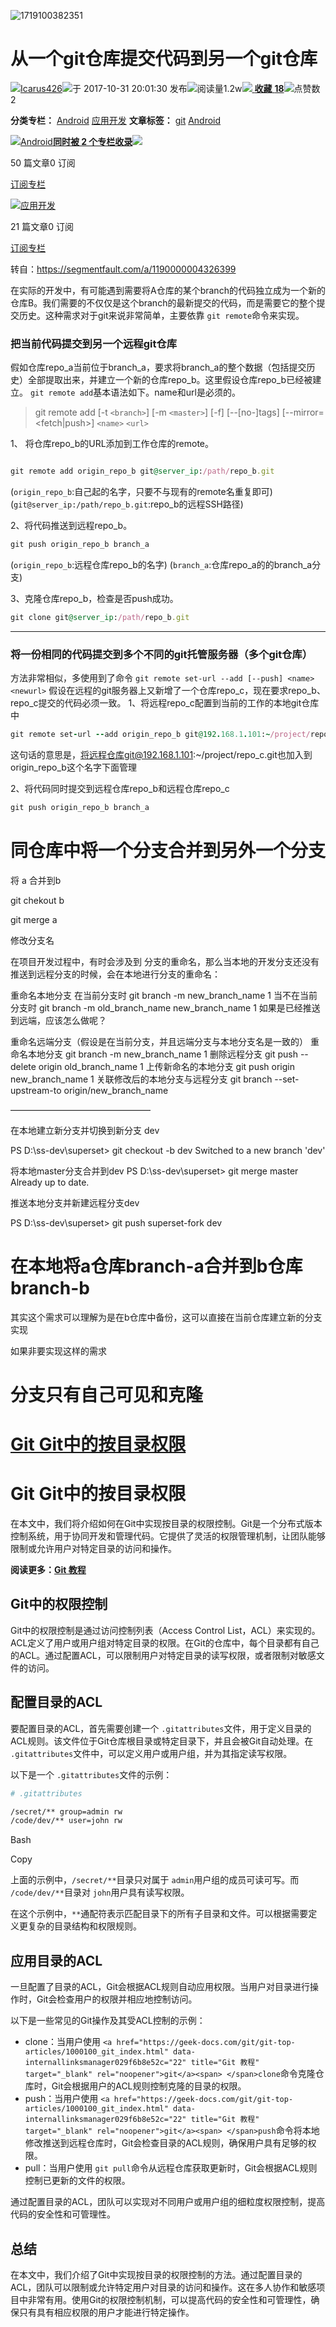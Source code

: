 ![1719100382351](image/日记/1719100382351.png)


# 从一个git仓库提交代码到另一个git仓库

![](https://csdnimg.cn/release/blogv2/dist/pc/img/reprint.png)[Icarus426](https://blog.csdn.net/xiexiangyu92 "Icarus426")![](https://csdnimg.cn/release/blogv2/dist/pc/img/newCurrentTime2.png)于 2017-10-31 20:01:30 发布![](https://csdnimg.cn/release/blogv2/dist/pc/img/articleReadEyes2.png)阅读量1.2w[![](https://csdnimg.cn/release/blogv2/dist/pc/img/tobarCollect2.png) **收藏** **18**]()![](https://csdnimg.cn/release/blogv2/dist/pc/img/newHeart2023Black.png)点赞数 2

**分类专栏：** [Android](https://blog.csdn.net/xiexiangyu92/category_6938243.html) [应用开发](https://blog.csdn.net/xiexiangyu92/category_7064233.html) **文章标签：** [git](https://so.csdn.net/so/search/s.do?q=git&t=all&o=vip&s=&l=&f=&viparticle=) [Android](https://so.csdn.net/so/search/s.do?q=Android&t=all&o=vip&s=&l=&f=&viparticle=)

[![](https://img-blog.csdnimg.cn/20201014180756927.png?x-oss-process=image/resize,m_fixed,h_64,w_64)Android**同时被 2 个专栏收录**![](https://csdnimg.cn/release/blogv2/dist/pc/img/newArrowDown1White.png)](https://blog.csdn.net/xiexiangyu92/category_6938243.html "Android")

50 篇文章0 订阅

[订阅专栏]()

[![](https://img-blog.csdnimg.cn/20201014180756916.png?x-oss-process=image/resize,m_fixed,h_64,w_64)应用开发](https://blog.csdn.net/xiexiangyu92/category_7064233.html "应用开发")

21 篇文章0 订阅

[订阅专栏]()

转自：https://segmentfault.com/a/1190000004326399

在实际的开发中，有可能遇到需要将A仓库的某个branch的代码独立成为一个新的仓库B。我们需要的不仅仅是这个branch的最新提交的代码，而是需要它的整个提交历史。这种需求对于git来说非常简单，主要依靠 `git remote`命令来实现。

### 把当前代码提交到另一个远程git仓库

假如仓库repo_a当前位于branch_a，要求将branch_a的整个数据（包括提交历史）全部提取出来，并建立一个新的仓库repo_b。这里假设仓库repo_b已经被建立。
`git remote add`基本语法如下。name和url是必须的。

> git remote add [-t `<branch>`] [-m `<master>`] [-f] [--[no-]tags] [--mirror=<fetch|push>] `<name>` `<url>`

1、 将仓库repo_b的URL添加到工作仓库的remote。

```

```

```ruby
git remote add origin_repo_b git@server_ip:/path/repo_b.git
```

(`origin_repo_b`:自己起的名字，只要不与现有的remote名重复即可)
(`git@server_ip:/path/repo_b.git`:repo_b的远程SSH路径)

2、将代码推送到远程repo_b。

```perl
git push origin_repo_b branch_a
```

(`origin_repo_b`:远程仓库repo_b的名字)
(`branch_a`:仓库repo_a的的branch_a分支)

3、克隆仓库repo_b，检查是否push成功。

```ruby
git clone git@server_ip:/path/repo_b.git
```

---

### 将一份相同的代码提交到多个不同的git托管服务器（多个git仓库）

方法非常相似，多使用到了命令 `git remote set-url --add [--push] <name> <newurl>`
假设在远程的git服务器上又新增了一个仓库repo_c，现在要求repo_b、repo_c提交的代码必须一致。
1、将远程repo_c配置到当前的工作的本地git仓库中

```ruby
git remote set-url --add origin_repo_b git@192.168.1.101:~/project/repo_c.git
```

这句话的意思是，将远程仓库git@192.168.1.101:~/project/repo_c.git也加入到origin_repo_b这个名字下面管理

2、将代码同时提交到远程仓库repo_b和远程仓库repo_c

```perl
git push origin_repo_b branch_a
```

# 同仓库中将一个分支合并到另外一个分支

将 a 合并到b

git chekout b

git merge a

修改分支名


在项目开发过程中，有时会涉及到 分支的重命名，那么当本地的开发分支还没有推送到远程分支的时候，会在本地进行分支的重命名：

重命名本地分支
在当前分支时
git branch -m new_branch_name
1
当不在当前分支时
git branch -m old_branch_name new_branch_name
1
如果是已经推送到远端，应该怎么做呢？

重命名远端分支（假设是在当前分支，并且远端分支与本地分支名是一致的）
重命名本地分支
git branch -m new_branch_name
1
删除远程分支
git push --delete origin old_branch_name
1
上传新命名的本地分支
git push origin new_branch_name
1
关联修改后的本地分支与远程分支
git branch --set-upstream-to origin/new_branch_name


————————————————

在本地建立新分支并切换到新分支 dev

PS D:\ss-dev\superset> git checkout -b dev
Switched to a new branch 'dev'

将本地master分支合并到dev
PS D:\ss-dev\superset> git merge master
Already up to date.

推送本地分支并新建远程分支dev

PS D:\ss-dev\superset> git push superset-fork dev

# 在本地将a仓库branch-a合并到b仓库branch-b

其实这个需求可以理解为是在b仓库中备份，这可以直接在当前仓库建立新的分支实现

如果非要实现这样的需求

# 分支只有自己可见和克隆


# [Git Git中的按目录权限](https://geek-docs.com/git/git-questions/46_git_perdirectory_permissions_on_git.html)

# Git Git中的按目录权限

在本文中，我们将介绍如何在Git中实现按目录的权限控制。Git是一个分布式版本控制系统，用于协同开发和管理代码。它提供了灵活的权限管理机制，让团队能够限制或允许用户对特定目录的访问和操作。

**阅读更多：[Git 教程](https://geek-docs.com/git)**

## Git中的权限控制

Git中的权限控制是通过访问控制列表（Access Control List，ACL）来实现的。ACL定义了用户或用户组对特定目录的权限。在Git的仓库中，每个目录都有自己的ACL。通过配置ACL，可以限制用户对特定目录的读写权限，或者限制对敏感文件的访问。

## 配置目录的ACL

要配置目录的ACL，首先需要创建一个 `.gitattributes`文件，用于定义目录的ACL规则。该文件位于Git仓库根目录或特定目录下，并且会被Git自动处理。在 `.gitattributes`文件中，可以定义用户或用户组，并为其指定读写权限。

以下是一个 `.gitattributes`文件的示例：

```bash
# .gitattributes

/secret/** group=admin rw
/code/dev/** user=john rw
```

Bash

Copy

上面的示例中，`/secret/**`目录只对属于 `admin`用户组的成员可读可写。而 `/code/dev/**`目录对 `john`用户具有读写权限。

在这个示例中，`**`通配符表示匹配目录下的所有子目录和文件。可以根据需要定义更复杂的目录结构和权限规则。

## 应用目录的ACL

一旦配置了目录的ACL，Git会根据ACL规则自动应用权限。当用户对目录进行操作时，Git会检查用户的权限并相应地控制访问。

以下是一些常见的Git操作及其受ACL控制的示例：

* clone：当用户使用 `<a href="https://geek-docs.com/git/git-top-articles/1000100_git_index.html" data-internallinksmanager029f6b8e52c="22" title="Git 教程" target="_blank" rel="noopener">git</a><span> </span>clone`命令克隆仓库时，Git会根据用户的ACL规则控制克隆的目录的权限。
* push：当用户使用 `<a href="https://geek-docs.com/git/git-top-articles/1000100_git_index.html" data-internallinksmanager029f6b8e52c="22" title="Git 教程" target="_blank" rel="noopener">git</a><span> </span>push`命令将本地修改推送到远程仓库时，Git会检查目录的ACL规则，确保用户具有足够的权限。
* pull：当用户使用 `git pull`命令从远程仓库获取更新时，Git会根据ACL规则控制已更新的文件的权限。

通过配置目录的ACL，团队可以实现对不同用户或用户组的细粒度权限控制，提高代码的安全性和可管理性。

## 总结

在本文中，我们介绍了Git中实现按目录的权限控制的方法。通过配置目录的ACL，团队可以限制或允许特定用户对目录的访问和操作。这在多人协作和敏感项目中非常有用。使用Git的权限控制机制，可以提高代码的安全性和可管理性，确保只有具有相应权限的用户才能进行特定操作。
